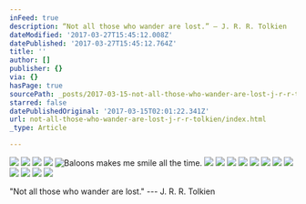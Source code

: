 ```yaml
---
inFeed: true
description: “Not all those who wander are lost.” — J. R. R. Tolkien
dateModified: '2017-03-27T15:45:12.008Z'
datePublished: '2017-03-27T15:45:12.764Z'
title: ''
author: []
publisher: {}
via: {}
hasPage: true
sourcePath: _posts/2017-03-15-not-all-those-who-wander-are-lost-j-r-r-tolkien.md
starred: false
datePublishedOriginal: '2017-03-15T02:01:22.341Z'
url: not-all-those-who-wander-are-lost-j-r-r-tolkien/index.html
_type: Article

---
```

![](https://the-grid-user-content.s3-us-west-2.amazonaws.com/7c3a4b51-b004-49cd-9ca3-56272e1c3530.jpg)
![](https://the-grid-user-content.s3-us-west-2.amazonaws.com/8e6633cb-4396-45fe-a0d1-9126f34b9dd1.jpg)
![](https://the-grid-user-content.s3-us-west-2.amazonaws.com/689d7968-764a-4740-961c-9c5fd59c0e8f.jpg)
![](https://the-grid-user-content.s3-us-west-2.amazonaws.com/bbe97902-02e5-4a65-b14a-e90de191ff94.jpg)
![Baloons makes me smile all the time.](https://the-grid-user-content.s3-us-west-2.amazonaws.com/f15b7295-43e1-4cb4-a81a-4dd89625fc51.jpg)
![](https://the-grid-user-content.s3-us-west-2.amazonaws.com/3a3131d3-5993-424f-b777-c0804f372444.jpg)
![](https://the-grid-user-content.s3-us-west-2.amazonaws.com/9ebe771a-53fa-49c1-a2ae-27ff4cf90aae.gif)
![](https://the-grid-user-content.s3-us-west-2.amazonaws.com/b535cdb1-02e7-4012-872a-9263d10563e8.jpg)
![](https://the-grid-user-content.s3-us-west-2.amazonaws.com/74600db0-8ba6-4826-a03f-cf4bba23f015.jpg)
![](https://the-grid-user-content.s3-us-west-2.amazonaws.com/60d3bb4c-e3f9-4a74-a1dc-5c7faf1fa819.jpg)
![](https://the-grid-user-content.s3-us-west-2.amazonaws.com/155a2de1-863d-46d5-a034-19c1cec9872a.jpg)
![](https://the-grid-user-content.s3-us-west-2.amazonaws.com/edf2229f-1fda-47dd-b26b-30f40dea5f69.jpg)
![](https://the-grid-user-content.s3-us-west-2.amazonaws.com/4deb05c4-ddfa-42f8-b0d5-3d9983bd4692.jpg)
![](https://the-grid-user-content.s3-us-west-2.amazonaws.com/dd41b4ac-5ed3-4463-988d-64111a74686f.jpg)
![](https://the-grid-user-content.s3-us-west-2.amazonaws.com/4834bde5-7bff-43ef-9666-6e094e5fe710.jpg)
![](https://the-grid-user-content.s3-us-west-2.amazonaws.com/b53cbe45-739b-4a6e-8696-f3e668ae6c97.jpg)
![](https://the-grid-user-content.s3-us-west-2.amazonaws.com/2b02f732-e960-4760-b01e-df51425844bb.jpg)

"Not all those who wander are lost." --- J. R. R. Tolkien